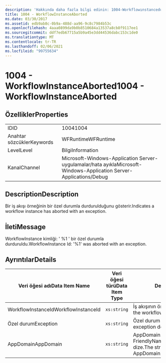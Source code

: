 ```yaml
---
description: 'Hakkında daha fazla bilgi edinin: 1004-Workflowınstancedurdurulan'
title: 1004 - WorkflowInstanceAborted
ms.date: 03/30/2017
ms.assetid: edb9ab8c-0b9a-488d-aa96-9c8c7984b53c
ms.openlocfilehash: 4aaa0899da9b0b8510684a13537a8cb8f9117ee1
ms.sourcegitcommit: ddf7edb67715a5b9a45e3dd44536dabc153c1de0
ms.translationtype: MT
ms.contentlocale: tr-TR
ms.lasthandoff: 02/06/2021
ms.locfileid: "99755634"
---
```

# <a name="1004---workflowinstanceaborted"></a><span data-ttu-id="31764-103">1004 - WorkflowInstanceAborted</span><span class="sxs-lookup"><span data-stu-id="31764-103">1004 - WorkflowInstanceAborted</span></span>

## <a name="properties"></a><span data-ttu-id="31764-104">Özellikler</span><span class="sxs-lookup"><span data-stu-id="31764-104">Properties</span></span>

|||
|-|-|
|<span data-ttu-id="31764-105">ID</span><span class="sxs-lookup"><span data-stu-id="31764-105">ID</span></span>|<span data-ttu-id="31764-106">1004</span><span class="sxs-lookup"><span data-stu-id="31764-106">1004</span></span>|
|<span data-ttu-id="31764-107">Anahtar sözcükler</span><span class="sxs-lookup"><span data-stu-id="31764-107">Keywords</span></span>|<span data-ttu-id="31764-108">WFRuntime</span><span class="sxs-lookup"><span data-stu-id="31764-108">WFRuntime</span></span>|
|<span data-ttu-id="31764-109">Level</span><span class="sxs-lookup"><span data-stu-id="31764-109">Level</span></span>|<span data-ttu-id="31764-110">Bilgi</span><span class="sxs-lookup"><span data-stu-id="31764-110">Information</span></span>|
|<span data-ttu-id="31764-111">Kanal</span><span class="sxs-lookup"><span data-stu-id="31764-111">Channel</span></span>|<span data-ttu-id="31764-112">Microsoft-Windows-Application Server-uygulamalar/hata ayıkla</span><span class="sxs-lookup"><span data-stu-id="31764-112">Microsoft-Windows-Application Server-Applications/Debug</span></span>|

## <a name="description"></a><span data-ttu-id="31764-113">Description</span><span class="sxs-lookup"><span data-stu-id="31764-113">Description</span></span>

<span data-ttu-id="31764-114">Bir iş akışı örneğinin bir özel durumla durdurulduğunu gösterir.</span><span class="sxs-lookup"><span data-stu-id="31764-114">Indicates a workflow instance has aborted with an exception.</span></span>

## <a name="message"></a><span data-ttu-id="31764-115">İleti</span><span class="sxs-lookup"><span data-stu-id="31764-115">Message</span></span>

<span data-ttu-id="31764-116">WorkflowInstance kimliği: ' %1 ' bir özel durumla durduruldu.</span><span class="sxs-lookup"><span data-stu-id="31764-116">WorkflowInstance Id: '%1' was aborted with an exception.</span></span>

## <a name="details"></a><span data-ttu-id="31764-117">Ayrıntılar</span><span class="sxs-lookup"><span data-stu-id="31764-117">Details</span></span>

|<span data-ttu-id="31764-118">Veri öğesi adı</span><span class="sxs-lookup"><span data-stu-id="31764-118">Data Item Name</span></span>|<span data-ttu-id="31764-119">Veri öğesi türü</span><span class="sxs-lookup"><span data-stu-id="31764-119">Data Item Type</span></span>|<span data-ttu-id="31764-120">Description</span><span class="sxs-lookup"><span data-stu-id="31764-120">Description</span></span>|
|--------------------|--------------------|-----------------|
|<span data-ttu-id="31764-121">WorkflowInstanceId</span><span class="sxs-lookup"><span data-stu-id="31764-121">WorkflowInstanceId</span></span>|`xs:string`|<span data-ttu-id="31764-122">İş akışının örnek kimliği</span><span class="sxs-lookup"><span data-stu-id="31764-122">The instance id for the workflow</span></span>|
|<span data-ttu-id="31764-123">Özel durum</span><span class="sxs-lookup"><span data-stu-id="31764-123">Exception</span></span>|`xs:string`|<span data-ttu-id="31764-124">Özel durum için özel durum ayrıntıları</span><span class="sxs-lookup"><span data-stu-id="31764-124">The exception details for the exception</span></span>|
|<span data-ttu-id="31764-125">AppDomain</span><span class="sxs-lookup"><span data-stu-id="31764-125">AppDomain</span></span>|`xs:string`|<span data-ttu-id="31764-126">AppDomain. CurrentDomain. FriendlyName tarafından döndürülen dize.</span><span class="sxs-lookup"><span data-stu-id="31764-126">The string returned by AppDomain.CurrentDomain.FriendlyName.</span></span>|
